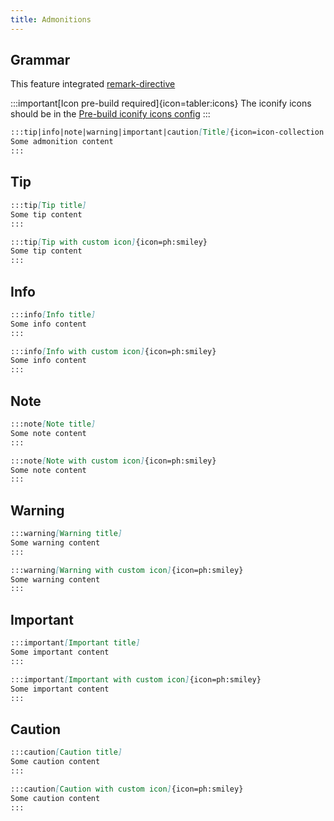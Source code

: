 ```yaml
---
title: Admonitions
---
```


## Grammar

This feature integrated [remark-directive](https://github.com/remarkjs/remark-directive) 

:::important[Icon pre-build required]{icon=tabler:icons}
The iconify icons should be in the [Pre-build iconify icons config](/reference/default-theme/#preBuildIconifyIcons)
:::

```md
:::tip|info|note|warning|important|caution[Title]{icon=icon-collection:icon-name}
Some admonition content
:::
```

## Tip

```md live
:::tip[Tip title]
Some tip content  
:::

:::tip[Tip with custom icon]{icon=ph:smiley}
Some tip content
:::
```

## Info

```md live
:::info[Info title]
Some info content
:::

:::info[Info with custom icon]{icon=ph:smiley}
Some info content
:::
```

## Note

```md live
:::note[Note title]
Some note content
:::

:::note[Note with custom icon]{icon=ph:smiley}
Some note content
:::
```

## Warning

```md live
:::warning[Warning title]
Some warning content
:::

:::warning[Warning with custom icon]{icon=ph:smiley}
Some warning content
:::
```
## Important

```md live
:::important[Important title]
Some important content
:::

:::important[Important with custom icon]{icon=ph:smiley}
Some important content
:::
```

## Caution
```md live
:::caution[Caution title]
Some caution content
:::

:::caution[Caution with custom icon]{icon=ph:smiley}
Some caution content
:::
```
